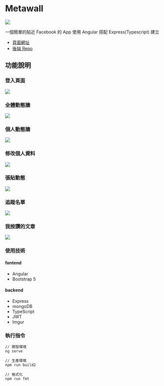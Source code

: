# Metawall



![](https://i.imgur.com/4uS27ly.png)

一個簡單的貼近 Facebook 的 App
使用 Angular 搭配 Express(Typescript) 建立

* [頁面網址]()
* [後端 Repo](https://github.com/Charlie50503/metawall_backend)

## 功能說明


### 登入頁面

![](https://i.imgur.com/4uS27ly.png)

### 全體動態牆

![](https://i.imgur.com/SXk1qO5.png)

### 個人動態牆
![](https://i.imgur.com/zt783zY.png)

### 修改個人資料
![](https://i.imgur.com/asg8NlK.png)

### 張貼動態
![](https://i.imgur.com/RpYR3Cw.png)

### 追蹤名單
![](https://i.imgur.com/wy6glDa.png)

### 我按讚的文章
![](https://i.imgur.com/ucbVzY4.png)

### 使用技術

#### fontend

* Angular
* Bootstrap 5

#### backend

* Express
* mongoDB
* TypeScript
* JWT
* Imgur


### 執行指令

```
// 開發環境
ng serve

// 生產環境
npm run build2

// 格式化
npm run fmt
```
